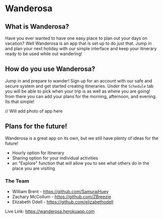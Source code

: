 # Wanderosa

## What is Wanderosa?
Have you ever wanted to have one easy place to plan out your days on vacation? Well Wanderosa is an app that is set up to do just that. Jump in and plan your next holiday with our simple interface and keep your itinerary ready to be used while out wandering!

## How do you use Wanderosa?
Jump in and prepare to wander! Sign up for an account with our safe and secure system and get started creating itineraries. Under the `Schedule` tab you will be able to pick when your trip is as well as where you are going! from there you can add your plans for the morning, afternoon, and evening.
Its that simple!

// Will add photo of app here

## Plans for the future!
Wanderosa is a great app on its own, but we still have plenty of ideas for the future!
- Hourly option for Itinerary
- Sharing option for your individual activities
- an "Explore" function that will allow you to see what others do in the place you are visiting

### The Team
- William Brent - https://github.com/SamuraiHuey
- Zachary McCollum - https://github.com/ZBreezie
- Elizabeth Odell - https://github.com/elizabethodell

Live Link: https://wanderosa.herokuapp.com

